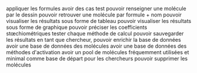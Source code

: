 appliquer les formules
avoir des cas test
pouvoir renseigner une molécule par le dessin
pouvoir retrouver une molécule par formule + nom 
pouvoir visualiser les résultats sous forme de tableau
pouvoir visualiser les résultats sous forme de graphique
pouvoir préciser les coefficients stœchiométriques
tester chaque méthode de calcul
pouvoir sauvegarder les  résultats
en tant que chercheur, pouvoir enrichir la base de données
avoir une base de données des molécules
avoir une base de données des méthodes d'activation
avoir un pool de molécules fréquemment utilisées et minimal comme base  de départ pour les chercheurs
pouvoir supprimer les molécules